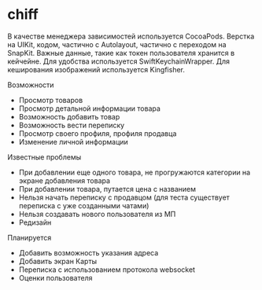 # chiff

В качестве менеджера зависимостей используется CocoaPods.
Верстка на UIKit, кодом, частично с Autolayout, частично с переходом на SnapKit.
Важные данные, такие как токен пользователя хранится в кейчейне. Для удобства используется SwiftKeychainWrapper.
Для кеширования изображений используется Kingfisher.

Возможности
- Просмотр товаров
- Просмотр детальной информации товара
- Возможность добавить товар
- Возможность вести переписку
- Просмотр своего профиля, профиля продавца
- Изменение личной информации

Известные проблемы
- При добавлении еще одного товара, не прогружаются категории на экране добавления товара
- При добавлении товара, путается цена с названием
- Нельзя начать переписку с продавцом (для теста существует переписка с уже созданными чатами)
- Нельзя создавать нового пользователя из МП
- Редизайн

Планируется
- Добавить возможность указания адреса
- Добавить экран Карты
- Переписка с использованием протокола websocket
- Оценки пользователя
